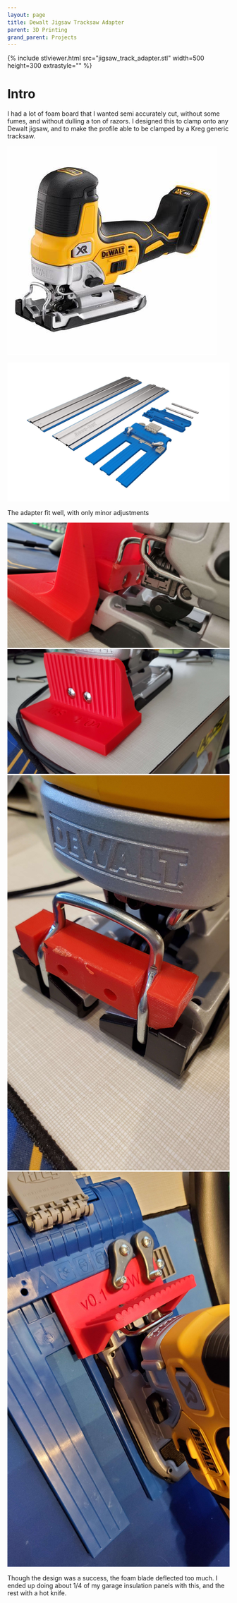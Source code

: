 ```yaml
---
layout: page
title: Dewalt Jigsaw Tracksaw Adapter
parent: 3D Printing
grand_parent: Projects
---
```


{% include stlviewer.html src="jigsaw_track_adapter.stl" width=500 height=300 extrastyle="" %}


# Intro
I had a lot of foam board that I wanted semi accurately cut, without some fumes, and without dulling a ton of razors.
I designed this to clamp onto any Dewalt jigsaw, and to make the profile able to be clamped by a Kreg generic tracksaw.

![Dewalt Jigsaw](/assets/img/3dprints/track_jig_saw/dewalt_jigsaw.png)

![Kreg Universal Track](/assets/img/3dprints/track_jig_saw/kreg_track.png)

The adapter fit well, with only minor adjustments

![Adapter Fit 1](/assets/img/3dprints/track_jig_saw/adapter_saw_fit.jpg)
![Adapter Fit 2](/assets/img/3dprints/track_jig_saw/adapter_saw_fit2.jpg)
![Adapter Fit 3](/assets/img/3dprints/track_jig_saw/adapter_saw_fit3.jpg)
![Adapter Track Fit](/assets/img/3dprints/track_jig_saw/adapter_track_fit.jpg)

Though the design was a success, the foam blade deflected too much. I ended up doing about 1/4 of my garage insulation panels with this, and the rest with a hot knife.

